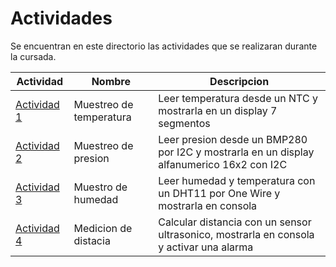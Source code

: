 # Actividades

Se encuentran en este directorio las actividades que se realizaran durante la cursada.

| Actividad | Nombre | Descripcion |
| --- | --- | --- |
| [Actividad 1](./actividad_1/) | Muestreo de temperatura | Leer temperatura desde un NTC y mostrarla en un display 7 segmentos
| [Actividad 2](./actividad_2/) | Muestreo de presion | Leer presion desde un BMP280 por I2C y mostrarla en un display alfanumerico 16x2 con I2C
| [Actividad 3](./actividad_3/) | Muestro de humedad | Leer humedad y temperatura con un DHT11 por One Wire y mostrarla en consola
| [Actividad 4](./actividad_4/) | Medicion de distacia | Calcular distancia con un sensor ultrasonico, mostrarla en consola y activar una alarma
